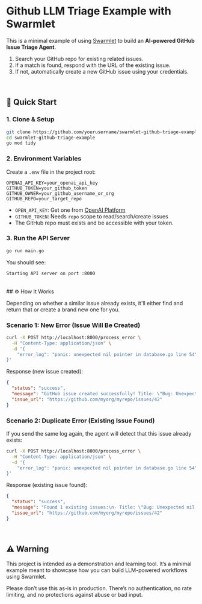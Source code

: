 # Github LLM Triage Example with Swarmlet

This is a minimal example of using [Swarmlet](https://github.com/luisya22/swarmlet) to build an **AI-powered GitHub Issue Triage Agent**.

1. Search your GitHub repo for existing related issues.
2. If a match is found, respond with the URL of the existing issue.
3. If not, automatically create a new GitHub issue using your credentials.

<br>

## 🚀 Quick Start

### 1. Clone & Setup

```bash
git clone https://github.com/yourusername/swarmlet-github-triage-example.git
cd swarmlet-github-triage-example
go mod tidy
```

### 2. Environment Variables
Create a `.env` file in the project root:

```env
OPENAI_API_KEY=your_openai_api_key
GITHUB_TOKEN=your_github_token
GITHUB_OWNER=your_github_username_or_org
GITHUB_REPO=your_target_repo
```

- `OPEN_API_KEY`: Get one from [OpenAI Platform](https://platform.openai.com/)
- `GITHUB_TOKEN`: Needs `repo` scope to read/search/create issues
- The GitHub repo must exists and be accessible with your token.

### 3. Run the API Server

```bash
go run main.go
```

You should see:
```bash
Starting API server on port :8000
```
<br>
## ⚙️ How It Works

Depending on whether a similar issue already exists, it'll either find and return that or create a brand new one for you.

### Scenario 1: New Error (Issue Will Be Created)

```bash
curl -X POST http://localhost:8000/process_error \
  -H "Content-Type: application/json" \
  -d '{
    "error_log": "panic: unexpected nil pointer in database.go line 54"
}'
```
Response (new issue created):

```json
{
  "status": "success",
  "message": "GitHub issue created successfully! Title: \"Bug: Unexpected nil pointer in database\", URL: https://github.com/myorg/myrepo/issues/42",
  "issue_url": "https://github.com/myorg/myrepo/issues/42"
}
```
### Scenario 2: Duplicate Error (Existing Issue Found)
If you send the same log again, the agent will detect that this issue already exists:

```bash
curl -X POST http://localhost:8000/process_error \
  -H "Content-Type: application/json" \
  -d '{
    "error_log": "panic: unexpected nil pointer in database.go line 54"
}'
```

Response (existing issue found):

```json
{
  "status": "success",
  "message": "Found 1 existing issues:\n- Title: \"Bug: Unexpected nil pointer in database\", URL: https://github.com/myorg/myrepo/issues/42",
  "issue_url": "https://github.com/myorg/myrepo/issues/42"
}
```
<br>

## ⚠️ Warning
This project is intended as a demonstration and learning tool. It’s a minimal example meant to showcase how you can build LLM-powered workflows using Swarmlet.

Please don’t use this as-is in production. There’s no authentication, no rate limiting, and no protections against abuse or bad input.

 



